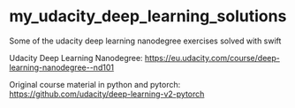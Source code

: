 # my_udacity_deep_learning_solutions
Some of the udacity deep learning nanodegree exercises solved with swift

Udacity Deep Learning Nanodegree: https://eu.udacity.com/course/deep-learning-nanodegree--nd101

Original course material in python and pytorch: https://github.com/udacity/deep-learning-v2-pytorch
